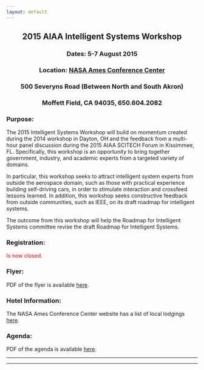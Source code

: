 ```yaml
---
layout: default
---
```


<h2 align="center">2015 AIAA Intelligent Systems Workshop</h2>
<h3 align="center">Dates: 5-7 August 2015</h3>
<h3 align="center">Location: <a href="http://naccenter.arc.nasa.gov/">NASA Ames Conference Center</a></h3>
<h3 align="center">500 Severyns Road (Between North and South Akron)</h3>
<h3 align="center">Moffett Field, CA 94035, 650.604.2082</h3>

### Purpose:

The 2015 Intelligent Systems Workshop will build on momentum created during the 2014 workshop in Dayton, OH and the feedback from a multi-hour panel discussion during the 2015 AIAA SCITECH Forum in Kissimmee, FL. Specifically, this workshop is an opportunity to bring together government, industry, and academic experts from a targeted variety of domains.

In particular, this workshop seeks to attract intelligent system experts from outside the aerospace domain, such as those with practical experience building self-driving cars, in order to stimulate interaction and crossfeed lessons learned. In addition, this workshop seeks constructive feedback from outside communities, such as IEEE, on its draft roadmap for intelligent systems.

The outcome from this workshop will help the Roadmap for Intelligent Systems committee revise the draft Roadmap for Intelligent Systems.

### Registration:

<span style="color:red;">Is now closed.</span> <!--Can be completed [here](https://docs.google.com/forms/d/1p_m5Z80DwQYWk4R8kAA6sm8a2NUXfqW1wYR8eGbAndk/viewform).-->

### Flyer:

PDF of the flyer is available [here](https://drive.google.com/file/d/1L0tPCrRzcdAXQN4OupQMQRjbcMVc3Gnr/view?usp=sharing).

### Hotel Information:

The NASA Ames Conference Center website has a list of local lodgings [here](http://naccenter.arc.nasa.gov/links.php#hotel).

### Agenda:

PDF of the agenda is available [here](https://drive.google.com/file/d/1yiKAlfu9hsyJJVrooPfkYvYn_GTSpnhz/view?usp=sharing).

* * *
* * *

<!-- --end-of-page-- -->
